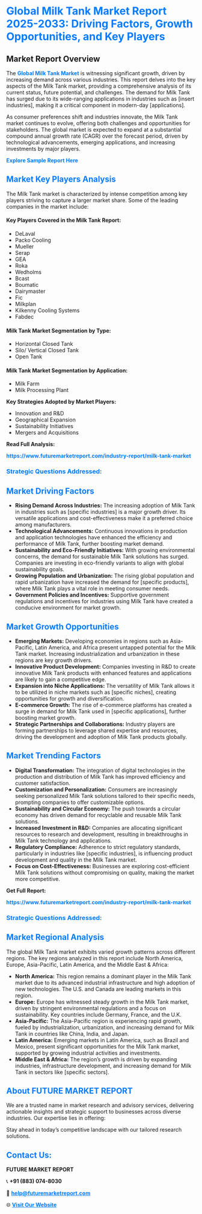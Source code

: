 <h1 style="color: #007BFF;">Global Milk Tank Market Report 2025-2033: Driving Factors, Growth Opportunities, and Key Players</h1>

<section id="overview">
<h2>Market Report Overview</h2>
<p>The <a href="https://www.futuremarketreport.com/industry-report/milk-tank-market" style="color: #007BFF; text-decoration: none;"><strong>Global Milk Tank Market</strong></a> is witnessing significant growth, driven by increasing demand across various industries. This report delves into the key aspects of the Milk Tank market, providing a comprehensive analysis of its current status, future potential, and challenges. The demand for Milk Tank has surged due to its wide-ranging applications in industries such as [insert industries], making it a critical component in modern-day [applications].</p>
<p>As consumer preferences shift and industries innovate, the Milk Tank market continues to evolve, offering both challenges and opportunities for stakeholders. The global market is expected to expand at a substantial compound annual growth rate (CAGR) over the forecast period, driven by technological advancements, emerging applications, and increasing investments by major players.</p>
</section>

<section id="overview">
<p><a href="https://www.futuremarketreport.com/request-sample/reportId=58890" style="color: #007BFF; text-decoration: none;"><strong>Explore Sample Report Here</strong></a></p>
</section>

<section id="key-players">
<h2 style="color: #007BFF;">Market Key Players Analysis</h2>
<p>The Milk Tank market is characterized by intense competition among key players striving to capture a larger market share. Some of the leading companies in the market include:</p>
<h4>Key Players Covered in the Milk Tank Report:</h4>
<ul><li>DeLaval</li><li>Packo Cooling</li><li>Mueller</li><li>Serap</li><li>GEA</li><li>Roka</li><li>Wedholms</li><li>Bcast</li><li>Boumatic</li><li>Dairymaster</li><li>Fic</li><li>Milkplan</li><li>Kilkenny Cooling Systems</li><li>Fabdec</li></ul>
<h4>Milk Tank Market Segmentation by Type:</h4>
<ul><li>Horizontal Closed Tank</li><li>Silo/ Vertical Closed Tank</li><li>Open Tank</li></ul>

<h4>Milk Tank Market Segmentation by Application:</h4>
<ul><li>Milk Farm</li><li>Milk Processing Plant</li></ul>
<p><strong>Key Strategies Adopted by Market Players:</strong></p>
<ul>
<li>Innovation and R&D</li>
<li>Geographical Expansion</li>
<li>Sustainability Initiatives</li>
<li>Mergers and Acquisitions</li>
</ul>
</section>

<section>
<p><strong>Read Full Analysis: </strong></p><a href="https://www.futuremarketreport.com/industry-report/milk-tank-market" style="color: #007BFF; text-decoration: none;"><strong>https://www.futuremarketreport.com/industry-report/milk-tank-market</strong></a>
<h3 style="color: #007BFF;">Strategic Questions Addressed:</h3>
</section>

<section id="driving-factors">
<h2 style="color: #007BFF;">Market Driving Factors</h2>
<ul>
<li><strong>Rising Demand Across Industries:</strong> The increasing adoption of Milk Tank in industries such as [specific industries] is a major growth driver. Its versatile applications and cost-effectiveness make it a preferred choice among manufacturers.</li>
<li><strong>Technological Advancements:</strong> Continuous innovations in production and application technologies have enhanced the efficiency and performance of Milk Tank, further boosting market demand.</li>
<li><strong>Sustainability and Eco-Friendly Initiatives:</strong> With growing environmental concerns, the demand for sustainable Milk Tank solutions has surged. Companies are investing in eco-friendly variants to align with global sustainability goals.</li>
<li><strong>Growing Population and Urbanization:</strong> The rising global population and rapid urbanization have increased the demand for [specific products], where Milk Tank plays a vital role in meeting consumer needs.</li>
<li><strong>Government Policies and Incentives:</strong> Supportive government regulations and incentives for industries using Milk Tank have created a conducive environment for market growth.</li>
</ul>
</section>

<section id="growth-opportunities">
<h2 style="color: #007BFF;">Market Growth Opportunities</h2>
<ul>
<li><strong>Emerging Markets:</strong> Developing economies in regions such as Asia-Pacific, Latin America, and Africa present untapped potential for the Milk Tank market. Increasing industrialization and urbanization in these regions are key growth drivers.</li>
<li><strong>Innovative Product Development:</strong> Companies investing in R&D to create innovative Milk Tank products with enhanced features and applications are likely to gain a competitive edge.</li>
<li><strong>Expansion into Niche Applications:</strong> The versatility of Milk Tank allows it to be utilized in niche markets such as [specific niches], creating opportunities for growth and diversification.</li>
<li><strong>E-commerce Growth:</strong> The rise of e-commerce platforms has created a surge in demand for Milk Tank used in [specific applications], further boosting market growth.</li>
<li><strong>Strategic Partnerships and Collaborations:</strong> Industry players are forming partnerships to leverage shared expertise and resources, driving the development and adoption of Milk Tank products globally.</li>
</ul>
</section>

<section id="trending-factors">
<h2 style="color: #007BFF;">Market Trending Factors</h2>
<ul>
<li><strong>Digital Transformation:</strong> The integration of digital technologies in the production and distribution of Milk Tank has improved efficiency and customer satisfaction.</li>
<li><strong>Customization and Personalization:</strong> Consumers are increasingly seeking personalized Milk Tank solutions tailored to their specific needs, prompting companies to offer customizable options.</li>
<li><strong>Sustainability and Circular Economy:</strong> The push towards a circular economy has driven demand for recyclable and reusable Milk Tank solutions.</li>
<li><strong>Increased Investment in R&D:</strong> Companies are allocating significant resources to research and development, resulting in breakthroughs in Milk Tank technology and applications.</li>
<li><strong>Regulatory Compliance:</strong> Adherence to strict regulatory standards, particularly in industries like [specific industries], is influencing product development and quality in the Milk Tank market.</li>
<li><strong>Focus on Cost-Effectiveness:</strong> Businesses are exploring cost-efficient Milk Tank solutions without compromising on quality, making the market more competitive.</li>
</ul>
</section>

<section>
<p><strong>Get Full Report: </strong></p><a href="https://www.futuremarketreport.com/industry-report/milk-tank-market" style="color: #007BFF; text-decoration: none;"><strong>https://www.futuremarketreport.com/industry-report/milk-tank-market</strong></a>
<h3 style="color: #007BFF;">Strategic Questions Addressed:</h3>
</section>


<section id="regional-analysis">
<h2 style="color: #007BFF;">Market Regional Analysis</h2>
<p>The global Milk Tank market exhibits varied growth patterns across different regions. The key regions analyzed in this report include North America, Europe, Asia-Pacific, Latin America, and the Middle East & Africa:</p>
<ul>
<li><strong>North America:</strong> This region remains a dominant player in the Milk Tank market due to its advanced industrial infrastructure and high adoption of new technologies. The U.S. and Canada are leading markets in this region.</li>
<li><strong>Europe:</strong> Europe has witnessed steady growth in the Milk Tank market, driven by stringent environmental regulations and a focus on sustainability. Key countries include Germany, France, and the U.K.</li>
<li><strong>Asia-Pacific:</strong> The Asia-Pacific region is experiencing rapid growth, fueled by industrialization, urbanization, and increasing demand for Milk Tank in countries like China, India, and Japan.</li>
<li><strong>Latin America:</strong> Emerging markets in Latin America, such as Brazil and Mexico, present significant opportunities for the Milk Tank market, supported by growing industrial activities and investments.</li>
<li><strong>Middle East & Africa:</strong> The region’s growth is driven by expanding industries, infrastructure development, and increasing demand for Milk Tank in sectors like [specific sectors].</li>
</ul>
</section>

<footer>
<h2 style="color: #007BFF;">About FUTURE MARKET REPORT</h2>
<p>We are a trusted name in market research and advisory services, delivering actionable insights and strategic support to businesses across diverse industries. Our expertise lies in offering:</p>

<p>Stay ahead in today’s competitive landscape with our tailored research solutions.</p>

<h2 style="color: #007BFF;">Contact Us:</h2>
<p><strong>FUTURE MARKET REPORT</strong></p>
<p>📞 <strong>+91 (883) 074-8030</strong></p>
<p>📧 <strong><a href="mailto:help@futuremarketreport.com" style="color: #007BFF;">help@futuremarketreport.com</a></strong></p>
<p>🌐 <strong><a href="https://www.futuremarketreport.com/" style="color: #007BFF;">Visit Our Website</a></strong></p>
</footer>